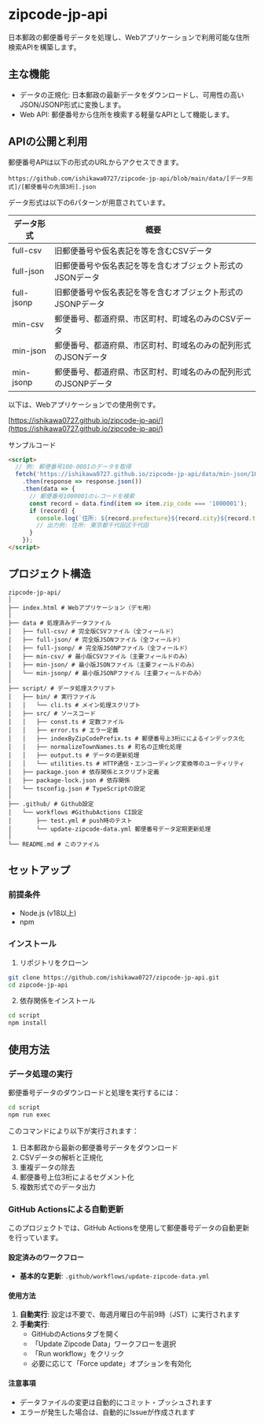 # zipcode-jp-api

日本郵政の郵便番号データを処理し、Webアプリケーションで利用可能な住所検索APIを構築します。

## 主な機能
- データの正規化: 日本郵政の最新データをダウンロードし、可用性の高いJSON/JSONP形式に変換します。
- Web API: 郵便番号から住所を検索する軽量なAPIとして機能します。

## APIの公開と利用
郵便番号APIは以下の形式のURLからアクセスできます。

`https://github.com/ishikawa0727/zipcode-jp-api/blob/main/data/[データ形式]/[郵便番号の先頭3桁].json`

データ形式は以下の6パターンが用意されています。

| データ形式 | 概要                                                            | 
| ---------- | --------------------------------------------------------------- | 
| full-csv   | 旧郵便番号や仮名表記を等を含むCSVデータ                         | 
| full-json  | 旧郵便番号や仮名表記を等を含むオブジェクト形式のJSONデータ      | 
| full-jsonp | 旧郵便番号や仮名表記を等を含むオブジェクト形式のJSONPデータ     | 
| min-csv   | 郵便番号、都道府県、市区町村、町域名のみのCSVデータ             | 
| min-json  | 郵便番号、都道府県、市区町村、町域名のみの配列形式のJSONデータ  | 
| min-jsonp | 郵便番号、都道府県、市区町村、町域名のみの配列形式のJSONPデータ | 

以下は、Webアプリケーションでの使用例です。

[https://ishikawa0727.github.io/zipcode-jp-api/](https://ishikawa0727.github.io/zipcode-jp-api/)

サンプルコード
```html
<script>
  // 例: 郵便番号100-0001のデータを取得
  fetch('https://ishikawa0727.github.io/zipcode-jp-api/data/min-json/100.json')
    .then(response => response.json())
    .then(data => {
      // 郵便番号1000001のレコードを検索
      const record = data.find(item => item.zip_code === '1000001');
      if (record) {
        console.log(`住所: ${record.prefecture}${record.city}${record.town}`);
        // 出力例: 住所: 東京都千代田区千代田
      }
    });
</script>
```

## プロジェクト構造

```
zipcode-jp-api/
│
├── index.html # Webアプリケーション（デモ用）
│
├── data # 処理済みデータファイル
│   ├── full-csv/ # 完全版CSVファイル（全フィールド）
│   ├── full-json/ # 完全版JSONファイル（全フィールド）
│   ├── full-jsonp/ # 完全版JSONPファイル（全フィールド）
│   ├── min-csv/ # 最小版CSVファイル（主要フィールドのみ）
│   ├── min-json/ # 最小版JSONファイル（主要フィールドのみ）
│   └── min-jsonp/ # 最小版JSONPファイル（主要フィールドのみ）
│
├── script/ # データ処理スクリプト
│   ├── bin/ # 実行ファイル
│   │   └── cli.ts # メイン処理スクリプト
│   ├── src/ # ソースコード
│   │   ├── const.ts # 定数ファイル
│   │   ├── error.ts # エラー定義
│   │   ├── indexByZipCodePrefix.ts # 郵便番号上3桁にによるインデックス化
│   │   ├── normalizeTownNames.ts # 町名の正規化処理
│   │   ├── output.ts # データの更新処理
│   │   └── utilities.ts # HTTP通信・エンコーディング変換等のユーティリティ
│   ├── package.json # 依存関係とスクリプト定義
│   ├── package-lock.json # 依存関係
│   └── tsconfig.json # TypeScriptの設定
│
├── .github/ # Github設定
│   └── workflows #GithubActions CI設定
│       ├── test.yml # push時のテスト
│       └── update-zipcode-data.yml 郵便番号データ定期更新処理
│
└── README.md # このファイル
```

## セットアップ

### 前提条件
- Node.js (v18以上)
- npm

### インストール

1. リポジトリをクローン
```bash
git clone https://github.com/ishikawa0727/zipcode-jp-api.git
cd zipcode-jp-api
```

2. 依存関係をインストール
```bash
cd script
npm install
```

## 使用方法

### データ処理の実行

郵便番号データのダウンロードと処理を実行するには：

```bash
cd script
npm run exec
```

このコマンドにより以下が実行されます：
1. 日本郵政から最新の郵便番号データをダウンロード
2. CSVデータの解析と正規化
3. 重複データの除去
4. 郵便番号上位3桁によるセグメント化
5. 複数形式でのデータ出力

### GitHub Actionsによる自動更新

このプロジェクトでは、GitHub Actionsを使用して郵便番号データの自動更新を行っています。

#### 設定済みのワークフロー

- **基本的な更新**: `.github/workflows/update-zipcode-data.yml`

#### 使用方法

1. **自動実行**: 設定は不要で、毎週月曜日の午前9時（JST）に実行されます
2. **手動実行**: 
   - GitHubのActionsタブを開く
   - 「Update Zipcode Data」ワークフローを選択
   - 「Run workflow」をクリック
   - 必要に応じて「Force update」オプションを有効化

#### 注意事項

- データファイルの変更は自動的にコミット・プッシュされます
- エラーが発生した場合は、自動的にIssueが作成されます
